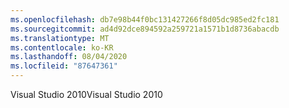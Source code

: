 ```yaml
---
ms.openlocfilehash: db7e98b44f0bc131427266f8d05dc985ed2fc181
ms.sourcegitcommit: ad4d92dce894592a259721a1571b1d8736abacdb
ms.translationtype: MT
ms.contentlocale: ko-KR
ms.lasthandoff: 08/04/2020
ms.locfileid: "87647361"
---
```

<span data-ttu-id="39c0d-101">Visual Studio 2010</span><span class="sxs-lookup"><span data-stu-id="39c0d-101">Visual Studio 2010</span></span>
